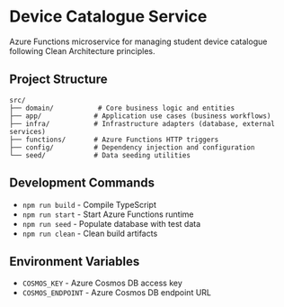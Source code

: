 # Device Catalogue Service

Azure Functions microservice for managing student device catalogue following Clean Architecture principles.

## Project Structure

```
src/
├── domain/           # Core business logic and entities
├── app/             # Application use cases (business workflows)
├── infra/           # Infrastructure adapters (database, external services)
├── functions/       # Azure Functions HTTP triggers
├── config/          # Dependency injection and configuration
└── seed/            # Data seeding utilities
```

## Development Commands

- `npm run build` - Compile TypeScript
- `npm run start` - Start Azure Functions runtime
- `npm run seed` - Populate database with test data
- `npm run clean` - Clean build artifacts

## Environment Variables

- `COSMOS_KEY` - Azure Cosmos DB access key
- `COSMOS_ENDPOINT` - Azure Cosmos DB endpoint URL
